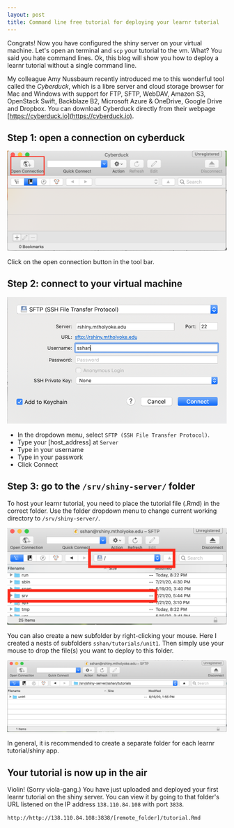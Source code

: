 ```yaml
---
layout: post
title: Command line free tutorial for deploying your learnr tutorial
---
```


Congrats! Now you have configured the shiny server on your virtual machine. Let's open an terminal and `scp` your tutorial to the vm. What? You said you hate command lines. Ok, this blog will show you how to deploy a learnr tutorial without a single command line.

My colleague Amy Nussbaum recently introduced me to this wonderful tool called the *Cyberduck*, which is a libre server and cloud storage browser for Mac and Windows with support for FTP, SFTP, WebDAV, Amazon S3, OpenStack Swift, Backblaze B2, Microsoft Azure & OneDrive, Google Drive and Dropbox. You can download Cyberduck directly from their webpage [https://cyberduck.io](https://cyberduck.io). 

## Step 1: open a connection on cyberduck

![im1](https://github.com/sshanshans/writing/blob/master/images/post/cyberduck1.png?raw=true)

Click on the open connection button in the tool bar.

## Step 2: connect to your virtual machine

![im2](https://github.com/sshanshans/writing/blob/master/images/post/cyberduck2.png?raw=true)

- In the dropdown menu, select  `SFTP (SSH File Transfer Protocol)`.
- Type your [host_address] at `Server`
- Type in your username
- Type in your passwork
- Click Connect

## Step 3: go to the `/srv/shiny-server/` folder
To host your learnr tutorial, you need to place the tutorial file (.Rmd) in the correct folder. Use the folder dropdown menu to change current working directory to `/srv/shiny-server/`. 

![im3](https://github.com/sshanshans/writing/blob/master/images/post/cyberduck3.png?raw=true)

You can also create a new subfolder by right-clicking your mouse. Here I created a nests of subfolders `sshan/tutorials/unit1`.  Then simply use your mouse to drop the file(s) you want to deploy to this folder.

![im4](https://github.com/sshanshans/writing/blob/master/images/post/cyberduck4.png?raw=true)


In general, it is recommended to create a separate folder for each learnr tutorial/shiny app. 

## Your tutorial is now up in the air
Violin! (Sorry viola-gang.) You have just uploaded and deployed your first learnr tutorial on the shiny server. You can view it by going to that folder's URL listened on the IP address `138.110.84.108`  with port `3838`. 
```
http://http://138.110.84.108:3838/[remote_folder]/tutorial.Rmd
```
